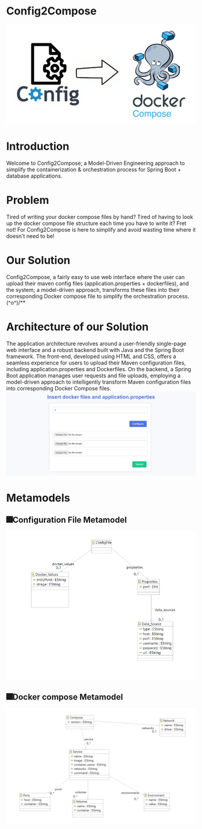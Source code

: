 # Config2Compose

<img src="imgs/config2compose.jpg" width="600">


# Introduction

Welcome to Config2Compose; a Model-Driven Engineering approach to simplify the containerization & orchestration process for Spring Boot + database applications. 

# Problem

Tired of writing your docker compose files by hand? Tired of having to look up the docker compose file structure each time you have to write it? Fret not! For Config2Compose is here to simplify and avoid wasting time where it doesn't need to be!

# Our Solution

Config2Compose, a fairly easy to use web interface where the user can upload their maven config files (application.properties + dockerfiles), and the system; a model-driven approach, transforms these files into their corresponding Docker compose file to simplify the orchestration process. \(^o^)/**

# Architecture of our Solution

The application architecture revolves around a user-friendly single-page web interface and a robust backend built with Java and the Spring Boot framework. The front-end, developed using HTML and CSS, offers a seamless experience for users to upload their Maven configuration files, including application.properties and Dockerfiles. On the backend, a Spring Boot application manages user requests and file uploads, employing a model-driven approach to intelligently transform Maven configuration files into corresponding Docker Compose files.
<img src="imgs/index.png" width="600">

# Metamodels
## 🎆Configuration File Metamodel
<img src="imgs/configMetamodel.png" width="600">

## 🎆Docker compose Metamodel
<img src="imgs/composeMetamodel.png" width="600">




